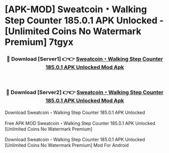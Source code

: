 # [APK-MOD] Sweatcoin・Walking Step Counter 185.0.1 APK Unlocked - [Unlimited Coins No Watermark Premium] 7tgyx



<div align="center">
<h3>🔴 Download [Server1] 👉👉 <a href="https://momento.my/?title=Sweatcoin・Walking_Step_Counter_185.0.1_APK_Unlocked">Sweatcoin・Walking Step Counter 185.0.1 APK Unlocked Mod Apk</a></h3><br>

<h3>🔴 Download [Server2] 👉👉 <a href="https://momento.my/?title=Sweatcoin・Walking_Step_Counter_185.0.1_APK_Unlocked">Sweatcoin・Walking Step Counter 185.0.1 APK Unlocked Mod Apk</a></h3>
</div>



Download Sweatcoin・Walking Step Counter 185.0.1 APK Unlocked 

Free APK MOD Sweatcoin・Walking Step Counter 185.0.1 APK Unlocked [Unlimited Coins No Watermark Premium]

Download Sweatcoin・Walking Step Counter 185.0.1 APK Unlocked [Unlimited Coins No Watermark Premium] Mod For Android
